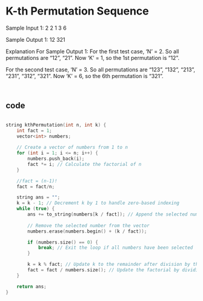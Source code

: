 # K-th Permutation Sequence

Sample Input 1:
2
2 1
3 6


Sample Output 1:
12
321


Explanation For Sample Output 1:
For the first test case, ‘N’ = 2. So all permutations are “12”, “21”. Now ‘K’ = 1, so the 1st permutation is “12”.

For the second test case, ‘N’ = 3. So all permutations are  “123”, “132”, “213”, “231”, “312”, “321”. Now ‘K’ = 6, so the 6th permutation is “321”.

```md



```

## code
```cpp

string kthPermutation(int n, int k) {
    int fact = 1;
    vector<int> numbers;
    
    // Create a vector of numbers from 1 to n
    for (int i = 1; i <= n; i++) {
        numbers.push_back(i);
        fact *= i; // Calculate the factorial of n
    }

    //fact = (n-1)!
    fact = fact/n;

    string ans = "";
    k = k - 1; // Decrement k by 1 to handle zero-based indexing
    while (true) {
        ans += to_string(numbers[k / fact]); // Append the selected number to the answer string
        
        // Remove the selected number from the vector
        numbers.erase(numbers.begin() + (k / fact));

        if (numbers.size() == 0) {
            break; // Exit the loop if all numbers have been selected
        }

        k = k % fact; // Update k to the remainder after division by the factorial
        fact = fact / numbers.size(); // Update the factorial by dividing it by the reduced size of the vector
    }

    return ans;
}

```